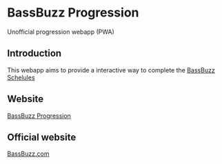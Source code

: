 # BassBuzz Progression
Unofficial progression webapp (PWA)

## Introduction

This webapp aims to provide a interactive way to complete the [BassBuzz Schelules](https://www.bassbuzz.com/lessons/beginner-to-badass/extras/download)

## Website

[BassBuzz Progression](https://nicolasconstant.github.io/bassbuzz-progression/)

## Official website

[BassBuzz.com](https://www.bassbuzz.com)
